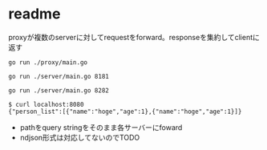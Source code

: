 # readme

proxyが複数のserverに対してrequestをforward。responseを集約してclientに返す

`go run ./proxy/main.go `

`go run ./server/main.go 8181`

`go run ./server/main.go 8282`


```
$ curl localhost:8080
{"person_list":[{"name":"hoge","age":1},{"name":"hoge","age":1}]}
```


- pathをquery stringをそのまま各サーバーにfoward
- ndjson形式は対応してないのでTODO
